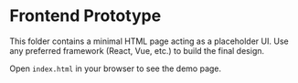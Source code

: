 # Frontend Prototype

This folder contains a minimal HTML page acting as a placeholder UI.
Use any preferred framework (React, Vue, etc.) to build the final design.

Open `index.html` in your browser to see the demo page.
